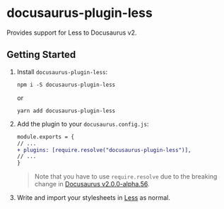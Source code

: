 # docusaurus-plugin-less

Provides support for Less to Docusaurus v2.

## Getting Started

1. Install `docusaurus-plugin-less`:

    ```console
    npm i -S docusaurus-plugin-less
    ```

    or

    ```console
    yarn add docusaurus-plugin-less
    ```

2. Add the plugin to your `docusaurus.config.js`:

    ```diff
    module.exports = {
    // ...
    + plugins: [require.resolve("docusaurus-plugin-less")],
    // ...
    }
    ```

    > Note that you have to use `require.resolve` due to the breaking change in [Docusaurus v2.0.0-alpha.56](https://github.com/facebook/docusaurus/releases/tag/v2.0.0-alpha.56).

3. Write and import your stylesheets in [Less](http://lesscss.org) as normal.
